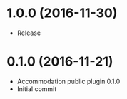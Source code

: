 <a name="1.0.0"></a>
# 1.0.0 (2016-11-30)
* Release

<a name="0.1.0"></a>
# 0.1.0 (2016-11-21)
* Accommodation public plugin 0.1.0
* Initial commit